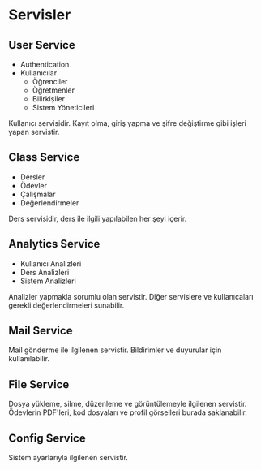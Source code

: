 # Servisler

## User Service

- Authentication
- Kullanıcılar
    - Öğrenciler
    - Öğretmenler
    - Bilirkişiler
    - Sistem Yöneticileri

Kullanıcı servisidir. Kayıt olma, giriş yapma ve şifre değiştirme
gibi işleri yapan servistir.

## Class Service

- Dersler
- Ödevler
- Çalışmalar
- Değerlendirmeler

Ders servisidir, ders ile ilgili yapılabilen her şeyi içerir.

## Analytics Service

- Kullanıcı Analizleri
- Ders Analizleri
- Sistem Analizleri

Analizler yapmakla sorumlu olan servistir. Diğer servislere
ve kullanıcaları gerekli değerlendirmeleri sunabilir.

## Mail Service

Mail gönderme ile ilgilenen servistir. Bildirimler ve duyurular için
kullanılabilir.

## File Service

Dosya yükleme, silme, düzenleme ve görüntülemeyle ilgilenen servistir.
Ödevlerin PDF'leri, kod dosyaları ve profil görselleri burada saklanabilir.

## Config Service

Sistem ayarlarıyla ilgilenen servistir.
